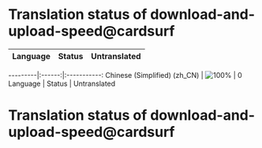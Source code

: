 # Translation status of download-and-upload-speed@cardsurf

Language | Status | Untranslated
---------|:------:|:-----------:

---------|:------:|:-----------:
Chinese (Simplified) (zh_CN) | ![100%](http://progressed.io/bar/100) | 0
Language | Status | Untranslated
# Translation status of download-and-upload-speed@cardsurf
